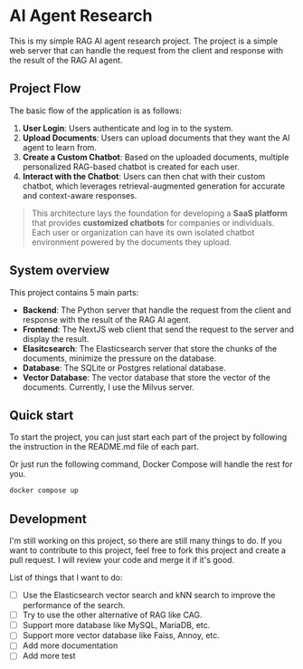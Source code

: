 # AI Agent Research

This is my simple RAG AI agent research project. The project is a simple web server that can handle the request from the client and response with the result of the RAG AI agent.

## Project Flow

The basic flow of the application is as follows:

1. **User Login**: Users authenticate and log in to the system.
2. **Upload Documents**: Users can upload documents that they want the AI agent to learn from.
3. **Create a Custom Chatbot**: Based on the uploaded documents, multiple personalized RAG-based chatbot is created for each user.
4. **Interact with the Chatbot**: Users can then chat with their custom chatbot, which leverages retrieval-augmented generation for accurate and context-aware responses.

> This architecture lays the foundation for developing a **SaaS platform** that provides **customized chatbots** for companies or individuals. Each user or organization can have its own isolated chatbot environment powered by the documents they upload.

## System overview

This project contains 5 main parts:

- **Backend**: The Python server that handle the request from the client and response with the result of the RAG AI agent.
- **Frontend**: The NextJS web client that send the request to the server and display the result.
- **Elasitcsearch**: The Elasticsearch server that store the chunks of the documents, minimize the pressure on the database.
- **Database**: The SQLite or Postgres relational database.
- **Vector Database**: The vector database that store the vector of the documents. Currently, I use the Milvus server.

## Quick start

To start the project, you can just start each part of the project by following the instruction in the README.md file of each part.

Or just run the following command, Docker Compose will handle the rest for you.

```bash
docker compose up
```

## Development

I'm still working on this project, so there are still many things to do. If you want to contribute to this project, feel free to fork this project and create a pull request. I will review your code and merge it if it's good.

List of things that I want to do:

- [ ] Use the Elasticsearch vector search and kNN search to improve the performance of the search.
- [ ] Try to use the other alternative of RAG like CAG.
- [ ] Support more database like MySQL, MariaDB, etc.
- [ ] Support more vector database like Faiss, Annoy, etc.
- [ ] Add more documentation
- [ ] Add more test
